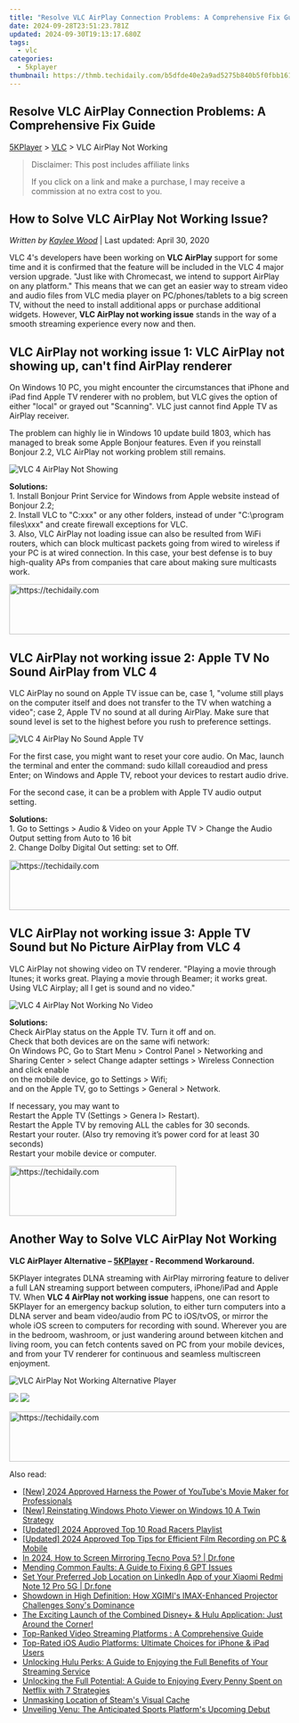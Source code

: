 ```yaml
---
title: "Resolve VLC AirPlay Connection Problems: A Comprehensive Fix Guide"
date: 2024-09-28T23:51:23.781Z
updated: 2024-09-30T19:13:17.680Z
tags:
  - vlc
categories:
  - 5kplayer
thumbnail: https://thmb.techidaily.com/b5dfde40e2a9ad5275b840b5f0fbb161aac4de7d7745911720b5a34076945390.jpg
---
```


## Resolve VLC AirPlay Connection Problems: A Comprehensive Fix Guide

[5KPlayer](https://tools.techidaily.com/5kplayer/products/) \> [VLC](https://tools.techidaily.com/5kplayer/products/) \> VLC AirPlay Not Working

>  Disclaimer: This post includes affiliate links
>
>  If you click on a link and make a purchase, I may receive a commission at no extra cost to you.
>

## How to Solve VLC AirPlay Not Working Issue?

 _Written by [Kaylee Wood](https://www.quora.com/profile/Amanda-Hu-21)_ | Last updated: April 30, 2020 

VLC 4's developers have been working on **VLC AirPlay** support for some time and it is confirmed that the feature will be included in the VLC 4 major version upgrade. "Just like with Chromecast, we intend to support AirPlay on any platform." This means that we can get an easier way to stream video and audio files from VLC media player on PC/phones/tablets to a big screen TV, without the need to install additional apps or purchase additional widgets. However, **VLC AirPlay not working issue** stands in the way of a smooth streaming experience every now and then.

## VLC AirPlay not working issue 1: VLC AirPlay not showing up, can't find AirPlay renderer

On Windows 10 PC, you might encounter the circumstances that iPhone and iPad find Apple TV renderer with no problem, but VLC gives the option of either "local" or grayed out "Scanning". VLC just cannot find Apple TV as AirPlay receiver. 

The problem can highly lie in Windows 10 update build 1803, which has managed to break some Apple Bonjour features. Even if you reinstall Bonjour 2.2, VLC AirPlay not working problem still remains. 

![VLC 4 AirPlay Not Showing](https://www.5kplayer.com/vlc/img/vlc-airplay-not-working.jpg) 

**Solutions:**  
1\. Install Bonjour Print Service for Windows from Apple website instead of Bonjour 2.2;  
2\. Install VLC to "C:xxx" or any other folders, instead of under "C:\\program files\\xxx" and create firewall exceptions for VLC.   
3\. Also, VLC AirPlay not loading issue can also be resulted from WiFi routers, which can block multicast packets going from wired to wireless if your PC is at wired connection. In this case, your best defense is to buy high-quality APs from companies that care about making sure multicasts work.

<!-- affiliate ads begin -->
<a href="https://imp.i357552.net/c/5597632/1030129/11832" target="_top" id="1030129">
  <img src="//a.impactradius-go.com/display-ad/11832-1030129" border="0" alt="https://techidaily.com" width="720" height="90"/>
</a>
<img height="0" width="0" src="https://imp.i357552.net/i/5597632/1030129/11832" style="position:absolute;visibility:hidden;" border="0" />
<!-- affiliate ads end -->

## VLC AirPlay not working issue 2: Apple TV No Sound AirPlay from VLC 4

VLC AirPlay no sound on Apple TV issue can be, case 1, "volume still plays on the computer itself and does not transfer to the TV when watching a video"; case 2, Apple TV no sound at all during AirPlay. Make sure that sound level is set to the highest before you rush to preference settings.

![VLC 4 AirPlay No Sound Apple TV](https://www.5kplayer.com/vlc/img/Apple-TV-Audio-16bit.jpg) 

For the first case, you might want to reset your core audio. On Mac, launch the terminal and enter the command: sudo killall coreaudiod and press Enter; on Windows and Apple TV, reboot your devices to restart audio drive.

For the second case, it can be a problem with Apple TV audio output setting. 

**Solutions:**  
1\. Go to Settings > Audio & Video on your Apple TV > Change the Audio Output setting from Auto to 16 bit  
2\. Change Dolby Digital Out setting: set to Off.

<!-- affiliate ads begin -->
<a href="https://laganoo.pxf.io/c/5597632/1528688/16446" target="_top" id="1528688">
  <img src="//a.impactradius-go.com/display-ad/16446-1528688" border="0" alt="https://techidaily.com" width="728" height="90"/>
</a>
<img height="0" width="0" src="https://laganoo.pxf.io/i/5597632/1528688/16446" style="position:absolute;visibility:hidden;" border="0" />
<!-- affiliate ads end -->

## VLC AirPlay not working issue 3: Apple TV Sound but No Picture AirPlay from VLC 4

VLC AirPlay not showing video on TV renderer. "Playing a movie through Itunes; it works great. Playing a movie through Beamer; it works great. Using VLC Airplay; all I get is sound and no video." 

![VLC 4 AirPlay Not Working No Video](https://www.5kplayer.com/vlc/../airplay/img/airplay-pc-to-apple-tv-2.png) 

**Solutions:**   
 Check AirPlay status on the Apple TV. Turn it off and on.  
Check that both devices are on the same wifi network:   
On Windows PC, Go to Start Menu > Control Panel > Networking and Sharing Center > select Change adapter settings > Wireless Connection and click enable  
on the mobile device, go to Settings > Wifi;  
 and on the Apple TV, go to Settings > General > Network.

If necessary, you may want to  
 Restart the Apple TV (Settings > Genera l> Restart).  
 Restart the Apple TV by removing ALL the cables for 30 seconds.  
 Restart your router. (Also try removing it’s power cord for at least 30 seconds)  
 Restart your mobile device or computer.

<!-- affiliate ads begin -->
<a href="https://aligracehair.sjv.io/c/5597632/2115916/19272" target="_top" id="2115916">
  <img src="//a.impactradius-go.com/display-ad/19272-2115916" border="0" alt="https://techidaily.com" width="300" height="90"/>
</a>
<img height="0" width="0" src="https://aligracehair.sjv.io/i/5597632/2115916/19272" style="position:absolute;visibility:hidden;" border="0" />
<!-- affiliate ads end -->

## Another Way to Solve VLC AirPlay Not Working

**VLC AirPlayer Alternative – [5KPlayer](https://tools.techidaily.com/5kplayer/products/) \- Recommend Workaround.**

5KPlayer integrates DLNA streaming with AirPlay mirroring feature to deliver a full LAN streaming support between computers, iPhone/iPad and Apple TV. When **VLC 4 AirPlay not working issue** happens, one can resort to 5KPlayer for an emergency backup solution, to either turn computers into a DLNA server and beam video/audio from PC to iOS/tvOS, or mirror the whole iOS screen to computers for recording with sound. Wherever you are in the bedroom, washroom, or just wandering around between kitchen and living room, you can fetch contents saved on PC from your mobile devices, and from your TV renderer for continuous and seamless multiscreen enjoyment. 

![VLC AirPlay Not Working Alternative Player](https://www.5kplayer.com/vlc/../dlna/img/dlna-mac-to-tv.jpg) 

[![](https://www.5kplayer.com/vlc/../button/freedownwhitewin.png)](https://tools.techidaily.com/5kplayer/products/) [![](https://www.5kplayer.com/vlc/../button/freedownbackmac.png)](https://tools.techidaily.com/5kplayer/products/)

<!-- affiliate ads begin -->
<a href="https://appsumo.8odi.net/c/5597632/2082527/7443" target="_top" id="2082527">
  <img src="//a.impactradius-go.com/display-ad/7443-2082527" border="0" alt="https://techidaily.com" width="728" height="90"/>
</a>
<img height="0" width="0" src="https://appsumo.8odi.net/i/5597632/2082527/7443" style="position:absolute;visibility:hidden;" border="0" />
<!-- affiliate ads end -->

<ins class="adsbygoogle"
     style="display:block"
     data-ad-format="autorelaxed"
     data-ad-client="ca-pub-7571918770474297"
     data-ad-slot="1223367746"></ins>

<ins class="adsbygoogle"
     style="display:block"
     data-ad-client="ca-pub-7571918770474297"
     data-ad-slot="8358498916"
     data-ad-format="auto"
     data-full-width-responsive="true"></ins>

<span class="atpl-alsoreadstyle">Also read:</span>
<div><ul>
<li><a href="https://youtube-docs.techidaily.com/024-approved-harness-the-power-of-youtubes-movie-maker-for-professionals/"><u>[New] 2024 Approved Harness the Power of YouTube's Movie Maker for Professionals</u></a></li>
<li><a href="https://extra-approaches.techidaily.com/new-reinstating-windows-photo-viewer-on-windows-10-a-twin-strategy/"><u>[New] Reinstating Windows Photo Viewer on Windows 10 A Twin Strategy</u></a></li>
<li><a href="https://video-capture.techidaily.com/updated-2024-approved-top-10-road-racers-playlist/"><u>[Updated] 2024 Approved Top 10 Road Racers Playlist</u></a></li>
<li><a href="https://video-screen-grab.techidaily.com/updated-2024-approved-top-tips-for-efficient-film-recording-on-pc-and-mobile/"><u>[Updated] 2024 Approved Top Tips for Efficient Film Recording on PC & Mobile</u></a></li>
<li><a href="https://screen-mirror.techidaily.com/in-2024-how-to-screen-mirroring-tecno-pova-5-drfone-by-drfone-android/"><u>In 2024, How to Screen Mirroring Tecno Pova 5? | Dr.fone</u></a></li>
<li><a href="https://tech-hub.techidaily.com/mending-common-faults-a-guide-to-fixing-6-gpt-issues/"><u>Mending Common Faults: A Guide to Fixing 6 GPT Issues</u></a></li>
<li><a href="https://fix-guide.techidaily.com/set-your-preferred-job-location-on-linkedin-app-of-your-xiaomi-redmi-note-12-pro-5g-drfone-by-drfone-virtual-android/"><u>Set Your Preferred Job Location on LinkedIn App of your Xiaomi Redmi Note 12 Pro 5G | Dr.fone</u></a></li>
<li><a href="https://media-tips.techidaily.com/showdown-in-high-definition-how-xgimis-imax-enhanced-projector-challenges-sonys-dominance/"><u>Showdown in High Definition: How XGIMI's IMAX-Enhanced Projector Challenges Sony's Dominance</u></a></li>
<li><a href="https://media-tips.techidaily.com/the-exciting-launch-of-the-combined-disneyplus-and-hulu-application-just-around-the-corner/"><u>The Exciting Launch of the Combined Disney+ & Hulu Application: Just Around the Corner!</u></a></li>
<li><a href="https://media-tips.techidaily.com/top-ranked-video-streaming-platforms-a-comprehensive-guide/"><u>Top-Ranked Video Streaming Platforms : A Comprehensive Guide</u></a></li>
<li><a href="https://media-tips.techidaily.com/top-rated-ios-audio-platforms-ultimate-choices-for-iphone-and-ipad-users/"><u>Top-Rated iOS Audio Platforms: Ultimate Choices for iPhone & iPad Users</u></a></li>
<li><a href="https://media-tips.techidaily.com/unlocking-hulu-perks-a-guide-to-enjoying-the-full-benefits-of-your-streaming-service/"><u>Unlocking Hulu Perks: A Guide to Enjoying the Full Benefits of Your Streaming Service</u></a></li>
<li><a href="https://media-tips.techidaily.com/unlocking-the-full-potential-a-guide-to-enjoying-every-penny-spent-on-netflix-with-7-strategies/"><u>Unlocking the Full Potential: A Guide to Enjoying Every Penny Spent on Netflix with 7 Strategies</u></a></li>
<li><a href="https://games-able.techidaily.com/unmasking-location-of-steams-visual-cache/"><u>Unmasking Location of Steam's Visual Cache</u></a></li>
<li><a href="https://media-tips.techidaily.com/unveiling-venu-the-anticipated-sports-platforms-upcoming-debut/"><u>Unveiling Venu: The Anticipated Sports Platform's Upcoming Debut</u></a></li>
</ul></div>

